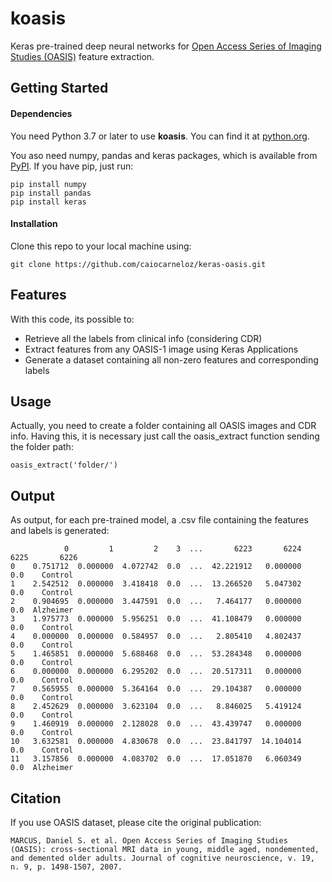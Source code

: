 # koasis
Keras pre-trained deep neural networks for [Open Access Series of Imaging Studies (OASIS)](https://www.oasis-brains.org/) feature extraction.

## Getting Started
#### Dependencies
You need Python 3.7 or later to use **koasis**. You can find it at [python.org](https://www.python.org/).

You aso need numpy, pandas and keras packages, which is available from [PyPI](https://pypi.org). If you have pip, just run:
```
pip install numpy
pip install pandas
pip install keras
```
#### Installation
Clone this repo to your local machine using:
```
git clone https://github.com/caiocarneloz/keras-oasis.git
```

## Features
With this code, its possible to:
- Retrieve all the labels from clinical info (considering CDR)
- Extract features from any OASIS-1 image using Keras Applications
- Generate a dataset containing all non-zero features and corresponding labels


## Usage
Actually, you need to create a folder containing all OASIS images and CDR info.
Having this, it is necessary just call the oasis_extract function sending the folder path:
```
oasis_extract('folder/')
```

## Output
As output, for each pre-trained model, a .csv file containing the features and labels is generated:
```
            0         1         2    3  ...       6223       6224  6225       6226
0    0.751712  0.000000  4.072742  0.0  ...  42.221912   0.000000   0.0    Control
1    2.542512  0.000000  3.418418  0.0  ...  13.266520   5.047302   0.0    Control
2    0.904695  0.000000  3.447591  0.0  ...   7.464177   0.000000   0.0  Alzheimer
3    1.975773  0.000000  5.956251  0.0  ...  41.108479   0.000000   0.0    Control
4    0.000000  0.000000  0.584957  0.0  ...   2.805410   4.802437   0.0    Control
5    1.465851  0.000000  5.688468  0.0  ...  53.284348   0.000000   0.0    Control
6    0.000000  0.000000  6.295202  0.0  ...  20.517311   0.000000   0.0    Control
7    0.565955  0.000000  5.364164  0.0  ...  29.104387   0.000000   0.0    Control
8    2.452629  0.000000  3.623104  0.0  ...   8.846025   5.419124   0.0    Control
9    1.460919  0.000000  2.128028  0.0  ...  43.439747   0.000000   0.0    Control
10   3.632581  0.000000  4.830678  0.0  ...  23.841797  14.104014   0.0    Control
11   3.157856  0.000000  4.083702  0.0  ...  17.051870   6.060349   0.0  Alzheimer
```

## Citation
If you use OASIS dataset, please cite the original publication:

`
MARCUS, Daniel S. et al. Open Access Series of Imaging Studies (OASIS): cross-sectional MRI data in young, middle aged, nondemented, and demented older adults. Journal of cognitive neuroscience, v. 19, n. 9, p. 1498-1507, 2007.
`
